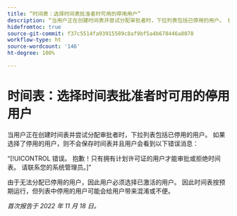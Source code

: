 ```yaml
---
title: “时间表：选择时间表批准者时可用的停用用户”
description: “当用户正在创建时间表并尝试分配审批者时，下拉列表包括已停用的用户。 如果选择了停用的用户，则不会保存时间表并且用户会看到一条错误消息。”
hidefromtoc: true
source-git-commit: f37c5514fa93915589c8af9bf5a4b678446a8078
workflow-type: ht
source-wordcount: '146'
ht-degree: 100%

---
```



# 时间表：选择时间表批准者时可用的停用用户

当用户正在创建时间表并尝试分配审批者时，下拉列表包括已停用的用户。 如果选择了停用的用户，则不会保存时间表并且用户会看到以下错误消息：

“[!UICONTROL 错误。 抱歉！只有拥有计划许可证的用户才能审批或拒绝时间表。 请联系您的系统管理员。]”

由于无法分配已停用的用户，因此用户必须选择已激活的用户。 因此时间表按预期运行，但列表中停用的用户可能会给用户带来混淆或不便。

_首次报告于 2022 年 11 月 18 日。_


